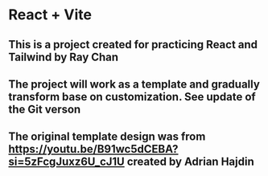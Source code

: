 # React + Vite
## This is a project created for practicing React and Tailwind by Ray Chan
## The project will work as a template and gradually transform base on customization. See update of the Git verson
## The original template design was from https://youtu.be/B91wc5dCEBA?si=5zFcgJuxz6U_cJ1U created by Adrian Hajdin
